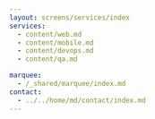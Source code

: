 ```yaml
---
layout: screens/services/index
services:
  - content/web.md
  - content/mobile.md
  - content/devops.md
  - content/qa.md

marquee:
  - /_shared/marquee/index.md
contact:
  - ../../home/md/contact/index.md
---
```

